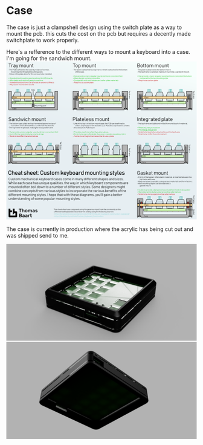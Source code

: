 # Case

The case is just a clampshell design using the switch plate as a way to mount the pcb. this cuts the cost on the pcb but requires a decently made switchplate to work properly.

Here's a refference to the different ways to mount a keyboard into a case.
I'm going for the sandwich mount.
![Alt text](resources/keyboardmounting.png)


The case is currently in production where the acrylic has being cut out and was shipped send to me. 

![Alt text](resources/caserender1.png)
![Alt text](resources/caserender2.png)


